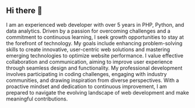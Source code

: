 ## Hi there 👋
I am an experienced web developer with over 5 years in PHP, Python, and data analytics. Driven by a passion for overcoming challenges and a commitment to continuous learning, I seek growth opportunities to stay at the forefront of technology. My goals include enhancing problem-solving skills to create innovative, user-centric web solutions and mastering emerging technologies to optimize website performance. I value effective collaboration and communication, aiming to improve user experience through seamless design and functionality. My professional development involves participating in coding challenges, engaging with industry communities, and drawing inspiration from diverse perspectives. With a proactive mindset and dedication to continuous improvement, I am prepared to navigate the evolving landscape of web development and make meaningful contributions.

<!--
**dmaon/dmaon** is a ✨ _special_ ✨ repository because its `README.md` (this file) appears on your GitHub profile.

Here are some ideas to get you started:

- 🔭 I’m currently working on ...
- 🌱 I’m currently learning ...
- 👯 I’m looking to collaborate on ...
- 🤔 I’m looking for help with ...
- 💬 Ask me about ...
- 📫 How to reach me: ...
- 😄 Pronouns: ...
- ⚡ Fun fact: ...
-->
